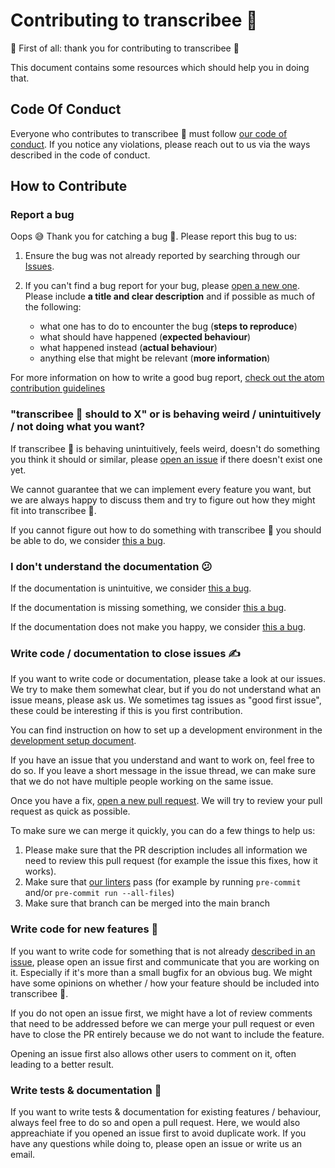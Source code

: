 # Contributing to transcribee 🐝

💖 First of all: thank you for contributing to transcribee 🐝

This document contains some resources which should help you in doing that.

## Code Of Conduct

Everyone who contributes to transcribee 🐝 must follow [our code of conduct](https://github.com/bugbakery/transcribee/blob/main/CODE_OF_CONDUCT.md).
If you notice any violations, please reach out to us via the ways described in the code of conduct.

## How to Contribute

### Report a bug

Oops 😅 Thank you for catching a bug 🐛.
Please report this bug to us:

1. Ensure the bug was not already reported by searching through our [Issues](https://github.com/bugbakery/transcribee/issues).
2. If you can't find a bug report for your bug, please [open a new one](https://github.com/bugbakery/transcribee/issues/new). Please include **a title and clear description** and if possible as much of the following:

   - what one has to do to encounter the bug (**steps to reproduce**)
   - what should have happened (**expected behaviour**)
   - what happened instead (**actual behaviour**)
   - anything else that might be relevant (**more information**)

For more information on how to write a good bug report, [check out the atom contribution guidelines](https://github.com/atom/atom/blob/master/CONTRIBUTING.md#how-do-i-submit-a-good-bug-report)

### "transcribee 🐝 should to X" or is behaving weird / unintuitively / not doing what you want?

If transcribee 🐝 is behaving unintuitively, feels weird, doesn't do something you think it should or similar, please [open an issue](https://github.com/bugbakery/transcribee/issues/new) if there doesn't exist one yet.

We cannot guarantee that we can implement every feature you want, but we are always happy to discuss them and try to figure out how they might fit into transcribee 🐝.

If you cannot figure out how to do something with transcribee 🐝 you should be able to do, we consider [this a bug](#report-a-bug).

### I don't understand the documentation 😕

If the documentation is unintuitive, we consider [this a bug](#report-a-bug).

If the documentation is missing something, we consider [this a bug](#report-a-bug).

If the documentation does not make you happy, we consider [this a bug](#report-a-bug).

### Write code / documentation to close issues ✍️

If you want to write code or documentation, please take a look at our issues.
We try to make them somewhat clear, but if you do not understand what an issue means, please ask us.
We sometimes tag issues as "good first issue", these could be interesting if this is you first contribution.

You can find instruction on how to set up a development environment in the [development setup document](doc/development_setup.md).

If you have an issue that you understand and want to work on, feel free to do so. If you leave a short message in the issue thread, we can make sure that we do not have multiple people working on the same issue.

Once you have a fix, [open a new pull request](https://github.com/bugbakery/transcribee/compare).
We will try to review your pull request as quick as possible.

To make sure we can merge it quickly, you can do a few things to help us:

1. Please make sure that the PR description includes all information we need to review this pull request (for example the issue this fixes, how it works).
2. Make sure that [our linters](https://pre-commit.com/) pass (for example by running `pre-commit` and/or `pre-commit run --all-files`)
3. Make sure that branch can be merged into the main branch

### Write code for new features 🚀

If you want to write code for something that is not already [described in an issue](https://github.com/bugbakery/transcribee/issues), please open an issue first and communicate that you are working on it.
Especially if it's more than a small bugfix for an obvious bug.
We might have some opinions on whether / how your feature should be included into transcribee 🐝.

If you do not open an issue first, we might have a lot of review comments that need to be addressed before we can merge your pull request or even have to close the PR entirely because we do not want to include the feature.

Opening an issue first also allows other users to comment on it, often leading to a better result.

### Write tests & documentation 🧪

If you want to write tests & documentation for existing features / behaviour, always feel free to do so and open a pull request.
Here, we would also appreachiate if you opened an issue first to avoid duplicate work.
If you have any questions while doing to, please open an issue or write us an email.
